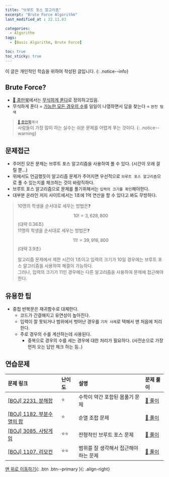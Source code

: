 ```yaml
---
title: "브루트 포스 알고리즘"
excerpt: "Brute Force Algorithm"
last_modified_at : 22.11.03

categories:
  - Algorithm
tags:
  - [Basic Algorithm, Brute Force]

toc: true
toc_sticky: true
---
```

이 글은 개인적인 학습을 위하여 작성된 글입니다.
{: .notice--info}  

## Brute Force?
- [📖 종만북](https://product.kyobobook.co.kr/detail/S000001032946)에서는 <u>무식하게 푼다</u>로 정의하고있음.
- 무식하게 푼다 = <u>가능한 모든 경우의 수</u>를 일일이 나열하면서 답을 찾는다 = `완전 탐색`

> <small>[📖 종만북](https://product.kyobobook.co.kr/detail/S000001032946)에서</small>  
> 사람들이 가장 많이 하는 실수는 쉬운 문제를 어렵게 푸는 것이다.
{: .notice--warning}

## 문제접근
- 주어진 모든 문제는 브루트 포스 알고리즘을 사용하여 풀 수 있다. (시간이 오래 걸릴 뿐...)
- 위에서도 언급했듯이 알고리즘 문제가 주어지면 우선적으로 `브루트 포스 알고리즘`으로 풀 수 있는지를 체크하는 것이 바람직하다.
- 브루트 포스 알고리즘으로 문제를 풀기위해서는 `입력의 크기를 확인`해야한다.
- 대부분 온라인 저지 사이트에서는 1초에 1억 연산을 할 수 있다고 봐도 무방하다.

> 10명의 학생을 순서대로 세우는 방법은❓ $$10! = 3,628,800$$  (대략 0.36초)  
> 11명의 학생을 순서대로 세우는 방법은❓ $$11! = 39,916,800$$ (대략 3.9초)  
> 
> 알고리즘 문제에서 제한 시간이 1초이고 입력의 크기가 10일 경우에는 브루트 포스 알고리즘을 사용하여 해결이 가능하다.  
> 그러나, 입력의 크기가 11인 경우에는 다른 알고리즘을 사용하여 문제에 접근해야 한다.

## 유용한 팁
- 중첩 반복문은 재귀함수로 대체한다.
  - 코드가 간결해지고 유연성이 높아진다.
  - 입력이 잘 못되거나 범위에서 벗어난 경우를 `기저 사례`로 택해서 맨 처음에 처리한다.
  - 주로 경우의 수를 계산하는데 사용된다.
    - 중복으로 경우의 수를 세는 경우에 대한 처리가 필요하다. (사전순으로 가장 먼저 오는 답만 체크 하는 등..)


## 연습문제

|문제 링크|난이도|설명|문제 풀이|
|:---|:---|:---|:---|
|[[BOJ] 2231. 분해합](https://www.acmicpc.net/problem/2231)|⭐| 수학이 약간 포함된 몸풀기 문제 |[📖 풀이](/acmicpc/2231)|
|[[BOJ] 1182. 부분수열의 합](https://www.acmicpc.net/problem/1182)|⭐| 순열 조합 문제 |[📖 풀이](/acmicpc/1182)|
|[[BOJ] 3085. 사탕게임](https://www.acmicpc.net/problem/3085)|⭐⭐| 전형적인 브루트 포스 문제 |[📖 풀이](/acmicpc/3085)|
|[[BOJ] 1107. 리모컨](https://www.acmicpc.net/problem/1107)|⭐⭐| 범위를 잘 생각해서 접근해야 하는 문제 |[📖 풀이](/acmicpc/1107)|


[맨 위로 이동하기](#){: .btn .btn--primary }{: .align-right}